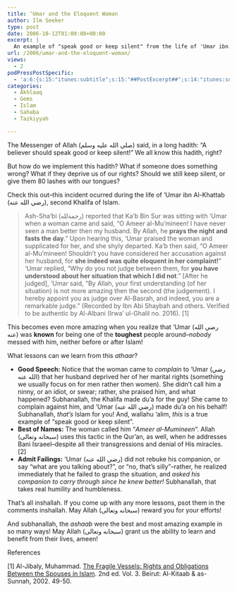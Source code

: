 ```yaml
---
title: ‘Umar and the Eloquent Woman
author: Ilm Seeker
type: post
date: 2006-10-12T01:09:00+00:00
excerpt: |
  An example of "speak good or keep silent" from the life of 'Umar ibn Al-Khattab.  Lessons: use the best speech, the best names, and admit your failings.
url: /2006/umar-and-the-eloquent-woman/
views:
  - 2
podPressPostSpecific:
  - 'a:6:{s:15:"itunes:subtitle";s:15:"##PostExcerpt##";s:14:"itunes:summary";s:15:"##PostExcerpt##";s:15:"itunes:keywords";s:17:"##WordPressCats##";s:13:"itunes:author";s:10:"##Global##";s:15:"itunes:explicit";s:2:"No";s:12:"itunes:block";s:2:"No";}'
categories:
  - Akhlaaq
  - Gems
  - Islam
  - Sahaba
  - Tazkiyyah

---
```

The Messenger of Allah (صلي الله عليه وسلم) said, in a long hadith: &#8220;A believer should speak good or keep silent!&#8221; We all know this hadith, right?

But how do we implement this hadith? What if someone does something wrong? What if they deprive us of our rights? Should we still keep silent, or give them 80 lashes with our tongues?

Check this out&#8211;this incident ocurred during the life of &#8216;Umar ibn Al-Khattab (رضي الله عنه), second Khalifa of Islam.

> Ash-Sha&#8217;bi (رحمةلله) reported that Ka&#8217;b Bin Sur was sitting with &#8216;Umar when a woman came and said, &#8220;O Ameer al-Mu&#8217;mineen! I have never seen a man better then my husband. By Allah, he **prays the night and fasts the day**.&#8221; Upon hearing this, &#8216;Umar praised the woman and supplicated for her, and she shyly departed. Ka&#8217;b then said, &#8220;O Ameer al-Mu&#8217;mineen! Shouldn&#8217;t you have considered her accusation against her husband, for **she indeed was quite eloquent in her complaint!**&#8221; &#8216;Umar replied, &#8220;Why do you not judge between them, for **you have understood about her situation that which I did not**.&#8221; [After he judged], &#8216;Umar said, &#8220;By Allah, your first understanding (of her situation) is not more amazing then the second (the judgement). I hereby appoint you as judge over Al-Basrah, and indeed, you are a remarkable judge.&#8221; (Recorded by Ibn Abi Shaybah and others. Verified to be authentic by Al-Albani (Irwa&#8217; ul-Ghalil no. 2016). [1]

This becomes even more amazing when you realize that &#8216;Umar (رضي الله عنه) was **known** for being one of the **toughest** people around&#8211;_nobody_ messed with him, neither before or after Islam!
  
What lessons can we learn from this <dfn title="saying of a companion">athaar</dfn>?

  * **Good Speech:** Notice that the woman came to _complain_ to &#8216;Umar (رضي الله عنه) that her husband deprived her of her marital rights (something we usually focus on for men rather then women). She didn&#8217;t call him a ninny, or an idiot, or swear; rather, she praised him, and what happened? Subhanallah, the Khalifa made du&#8217;a for the guy! <span class="gem">She came to complain against him, and &#8216;Umar </span>(رضي الله عنه) <span class="gem">made du&#8217;a on his behalf!</span> Subhanallah, _that&#8217;s_ Islam for you! And, wallahu &#8216;alim, _this_ is a true example of &#8220;speak good or keep silent&#8221;.
  * **Best of Names:** The woman called him &#8220;<dfn title="commander of the believers">Ameer al-Mumineen</dfn>&#8220;. Allah (سبحانه وتعالى) uses this tactic in the Qur&#8217;an, as well, when he addresses Bani Israeel&#8211;despite all their transgressions and denial of His miracles. [2]
  * **Admit Failings:** &#8216;Umar (رضي الله عنه) did not rebuke his companion, or say &#8220;what are you talking about?&#8221;, or &#8220;no, that&#8217;s silly&#8221;&#8211;rather, he realized immediately that he failed to grasp the situation, and _asked his companion to carry through since he knew better!_ Subhanallah, that takes real humility and humbleness.

That&#8217;s all inshallah. If you come up with any more lessons, psot them in the comments inshallah. May Allah (سبحانه وتعالى) reward you for your efforts!

And subhanallah, the <dfn title="companions; plural of sahaba">ashaab</dfn> were the best and most amazing example in so many ways! May Allah (سبحانه وتعالى) grant us the ability to learn and benefit from their lives, ameen!

<div id="referencesTitle">
  References
</div>

<p class="reference">
  [1] Al-Jibaly, Muhammad. <u>The Fragile Vessels: Rights and Obligations Between the Spouses in Islam</u>. 2nd ed. Vol. 3. Beirut: Al-Kitaab & as-Sunnah, 2002. 49-50.
</p>